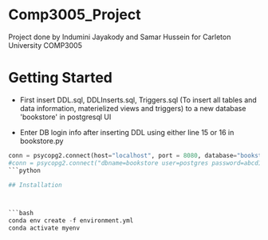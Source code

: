 # Comp3005_Project

Project done by Indumini Jayakody and Samar Hussein for Carleton University COMP3005

# Getting Started

- First insert DDL.sql, DDLInserts.sql, Triggers.sql (To insert all tables and data information, materielized views and triggers) to a new database 'bookstore' in postgresql UI 

- Enter DB login info after inserting DDL using either line 15 or 16 in bookstore.py

```python
conn = psycopg2.connect(host="localhost", port = 8080, database="bookstore", user="postgres", password=90210) -- line 15
#conn = psycopg2.connect("dbname=bookstore user=postgres password=abcd123") -- line 16
```python

## Installation



```bash
conda env create -f environment.yml
conda activate myenv
```



